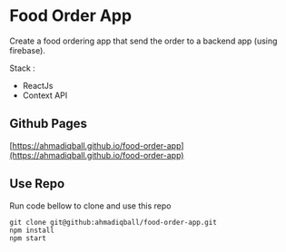 # Food Order App

Create a food ordering app that send the order to a backend app (using firebase).

Stack :
- ReactJs
- Context API

## Github Pages

[https://ahmadiqball.github.io/food-order-app](https://ahmadiqball.github.io/food-order-app)

## Use Repo

Run code bellow to clone and use this repo
```
git clone git@github:ahmadiqball/food-order-app.git
npm install
npm start
```

